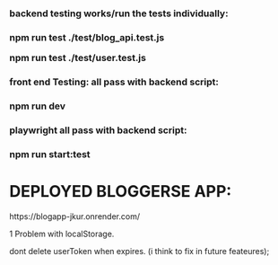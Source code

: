 <h3>backend testing works/run the tests individually:<h3>

npm run test ./test/blog_api.test.js

npm run test ./test/user.test.js

<h3>front end Testing: all pass with backend script:<h3>

 npm run dev

<h3>playwright all pass with backend script: <h3>

npm run start:test


<h1>DEPLOYED BLOGGERSE APP:</h1>
https://blogapp-jkur.onrender.com/

1 Problem with localStorage. 

dont delete userToken when expires. (i think to fix in future feateures);